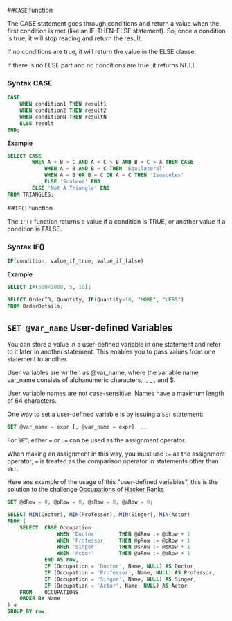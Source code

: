 ##`CASE` function

The CASE statement goes through conditions and return a value when the first condition is met (like an IF-THEN-ELSE statement). So, once a condition is true, it will stop reading and return the result.

If no conditions are true, it will return the value in the ELSE clause.

If there is no ELSE part and no conditions are true, it returns NULL.

### **Syntax CASE** 

```SQL
CASE
    WHEN condition1 THEN result1
    WHEN condition2 THEN result2
    WHEN conditionN THEN resultN
    ELSE result
END;
```

**Example** 

```SQL
SELECT CASE 
        WHEN A + B > C AND A + C > B AND B + C > A THEN CASE 
            WHEN A = B AND B = C THEN 'Equilateral' 
            WHEN A = B OR B = C OR A = C THEN 'Isosceles' 
            ELSE 'Scalene' END 
        ELSE 'Not A Triangle' END 
FROM TRIANGLES;
```

##`IF()` function

The `IF()` function returns a value if a condition is TRUE, or another value if a condition is FALSE.

### **Syntax IF()**

```SQL
IF(condition, value_if_true, value_if_false)
```

**Example**
```SQL
SELECT IF(500<1000, 5, 10);
```

```SQL
SELECT OrderID, Quantity, IF(Quantity>10, "MORE", "LESS")
FROM OrderDetails;
```

## `SET @var_name` User-defined Variables

You can store a value in a user-defined variable in one statement and refer to it later in another statement. This enables you to pass values from one statement to another.

User variables are written as @var_name, where the variable name var_name consists of alphanumeric characters, ., _ , and $.

User variable names are not case-sensitive. Names have a maximum length of 64 characters.

One way to set a user-defined variable is by issuing a `SET` statement:

```SQL
SET @var_name = expr [, @var_name = expr] ...
```

For `SET`, either `=` or `:=` can be used as the assignment operator.  

When making an assignment in this way, you must use `:=` as the assignment operator; `=` is treated as the comparison operator in statements other than `SET`.


Here ans example of the usage of this "user-defined variables", this is the solution to the challenge [Occupations](https://www.hackerrank.com/challenges/occupations/problem) of [Hacker Ranks](https://www.hackerrank.com)

```SQL
SET @dRow = 0, @pRow = 0, @sRow = 0, @aRow = 0;

SELECT MIN(Doctor), MIN(Professor), MIN(Singer), MIN(Actor)
FROM (
    SELECT  CASE Occupation    
                WHEN 'Doctor'       THEN @dRow := @dRow + 1
                WHEN 'Professor'    THEN @pRow := @pRow + 1
                WHEN 'Singer'       THEN @sRow := @sRow + 1
                WHEN 'Actor'        THEN @aRow := @aRow + 1
            END AS row,
            IF (Occupation = 'Doctor', Name, NULL) AS Doctor,
            IF (Occupation = 'Professor', Name, NULL) AS Professor,
            IF (Occupation = 'Singer', Name, NULL) AS Singer,
            IF (Occupation = 'Actor', Name, NULL) AS Actor
    FROM    OCCUPATIONS
    ORDER BY Name
) a
GROUP BY row;
```